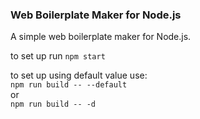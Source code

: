 ### Web Boilerplate Maker for Node.js

A simple web boilerplate maker for Node.js.

to set up run `npm start`

to set up using default value use:
<br>
`npm run build -- --default`
<br>
or
<br>
`npm run build -- -d`
